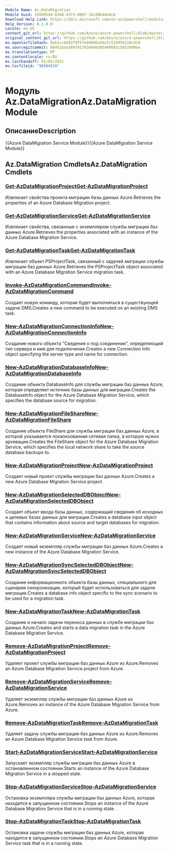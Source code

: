 ```yaml
---
Module Name: Az.DataMigration
Module Guid: 150d9544-6348-4373-806f-10cd0b4de4cb
Download Help Link: https://docs.microsoft.com/en-us/powershell/module/az.datamigration
Help Version: 0.1.0.0
Locale: en-US
content_git_url: https://github.com/Azure/azure-powershell/blob/master/src/DataMigration/DataMigration/help/Az.DataMigration.md
original_content_git_url: https://github.com/Azure/azure-powershell/blob/master/src/DataMigration/DataMigration/help/Az.DataMigration.md
ms.openlocfilehash: 6eb1ccb692f9f57e0d686a26a7c534459118cd19
ms.sourcegitcommit: 68451baa389791703e666d95469602c5652609ee
ms.translationtype: MT
ms.contentlocale: ru-RU
ms.lasthandoff: 01/05/2021
ms.locfileid: "98504539"
---
```

# <span data-ttu-id="8616f-101">Модуль Az.DataMigration</span><span class="sxs-lookup"><span data-stu-id="8616f-101">Az.DataMigration Module</span></span>
## <span data-ttu-id="8616f-102">Описание</span><span class="sxs-lookup"><span data-stu-id="8616f-102">Description</span></span>
<span data-ttu-id="8616f-103">{{Azure DataMigration Service Module}}</span><span class="sxs-lookup"><span data-stu-id="8616f-103">{{Azure DataMigration Service Module}}</span></span>

## <span data-ttu-id="8616f-104">Az.DataMigration Cmdlets</span><span class="sxs-lookup"><span data-stu-id="8616f-104">Az.DataMigration Cmdlets</span></span>
### [<span data-ttu-id="8616f-105">Get-AzDataMigrationProject</span><span class="sxs-lookup"><span data-stu-id="8616f-105">Get-AzDataMigrationProject</span></span>](Get-AzDataMigrationProject.md)
<span data-ttu-id="8616f-106">Извлекает свойства проекта миграции базы данных Azure.</span><span class="sxs-lookup"><span data-stu-id="8616f-106">Retrieves the properties of an Azure Database Migration project.</span></span>

### [<span data-ttu-id="8616f-107">Get-AzDataMigrationService</span><span class="sxs-lookup"><span data-stu-id="8616f-107">Get-AzDataMigrationService</span></span>](Get-AzDataMigrationService.md)
<span data-ttu-id="8616f-108">Извлекает свойства, связанные с экземпляром службы миграции баз данных Azure.</span><span class="sxs-lookup"><span data-stu-id="8616f-108">Retrieves the properties associated with an instance of the Azure Database Migration Service.</span></span> 

### [<span data-ttu-id="8616f-109">Get-AzDataMigrationTask</span><span class="sxs-lookup"><span data-stu-id="8616f-109">Get-AzDataMigrationTask</span></span>](Get-AzDataMigrationTask.md)
<span data-ttu-id="8616f-110">Извлекает объект PSProjectTask, связанный с задачей миграции службы миграции баз данных Azure.</span><span class="sxs-lookup"><span data-stu-id="8616f-110">Retrieves the PSProjectTask object associated with an Azure Database Migration Service migration task.</span></span>

### [<span data-ttu-id="8616f-111">Invoke-AzDataMigrationCommand</span><span class="sxs-lookup"><span data-stu-id="8616f-111">Invoke-AzDataMigrationCommand</span></span>](Invoke-AzDataMigrationCommand.md)
<span data-ttu-id="8616f-112">Создает новую команду, которая будет выполняться в существующей задаче DMS.</span><span class="sxs-lookup"><span data-stu-id="8616f-112">Creates a new command to be executed on an existing DMS task.</span></span>

### [<span data-ttu-id="8616f-113">New-AzDataMigrationConnectionInfo</span><span class="sxs-lookup"><span data-stu-id="8616f-113">New-AzDataMigrationConnectionInfo</span></span>](New-AzDataMigrationConnectionInfo.md)
<span data-ttu-id="8616f-114">Создание нового объекта "Сведения о под соединении", определяющий тип сервера и имя для подключения.</span><span class="sxs-lookup"><span data-stu-id="8616f-114">Creates a new Connection Info object specifying the server type and name for connection.</span></span>

### [<span data-ttu-id="8616f-115">New-AzDataMigrationDatabaseInfo</span><span class="sxs-lookup"><span data-stu-id="8616f-115">New-AzDataMigrationDatabaseInfo</span></span>](New-AzDataMigrationDatabaseInfo.md)
<span data-ttu-id="8616f-116">Создание объекта DatabaseInfo для службы миграции баз данных Azure, которая определяет источник базы данных для миграции.</span><span class="sxs-lookup"><span data-stu-id="8616f-116">Creates the DatabaseInfo object for the Azure Database Migration Service, which specifies the database source for migration.</span></span>

### [<span data-ttu-id="8616f-117">New-AzDataMigrationFileShare</span><span class="sxs-lookup"><span data-stu-id="8616f-117">New-AzDataMigrationFileShare</span></span>](New-AzDataMigrationFileShare.md)
<span data-ttu-id="8616f-118">Создание объекта FileShare для службы миграции баз данных Azure, в которой указывается локализованная сетевая папка, в которую нужно архивации.</span><span class="sxs-lookup"><span data-stu-id="8616f-118">Creates the FileShare object for the Azure Database Migration Service, which specifies the local network share to take the source database backups to.</span></span>

### [<span data-ttu-id="8616f-119">New-AzDataMigrationProject</span><span class="sxs-lookup"><span data-stu-id="8616f-119">New-AzDataMigrationProject</span></span>](New-AzDataMigrationProject.md)
<span data-ttu-id="8616f-120">Создает новый проект службы миграции баз данных Azure.</span><span class="sxs-lookup"><span data-stu-id="8616f-120">Creates a new Azure Database Migration Service project.</span></span>

### [<span data-ttu-id="8616f-121">New-AzDataMigrationSelectedDBObject</span><span class="sxs-lookup"><span data-stu-id="8616f-121">New-AzDataMigrationSelectedDBObject</span></span>](New-AzDataMigrationSelectedDBObject.md)
<span data-ttu-id="8616f-122">Создает объект ввода базы данных, содержащий сведения об исходных и целевых базах данных для миграции.</span><span class="sxs-lookup"><span data-stu-id="8616f-122">Creates a database input object that contains information about source and target databases for migration.</span></span>

### [<span data-ttu-id="8616f-123">New-AzDataMigrationService</span><span class="sxs-lookup"><span data-stu-id="8616f-123">New-AzDataMigrationService</span></span>](New-AzDataMigrationService.md)
<span data-ttu-id="8616f-124">Создает новый экземпляр службы миграции баз данных Azure.</span><span class="sxs-lookup"><span data-stu-id="8616f-124">Creates a new instance of the Azure Database Migration Service.</span></span>

### [<span data-ttu-id="8616f-125">New-AzDataMigrationSyncSelectedDBObject</span><span class="sxs-lookup"><span data-stu-id="8616f-125">New-AzDataMigrationSyncSelectedDBObject</span></span>](New-AzDataMigrationSyncSelectedDBObject.md)
<span data-ttu-id="8616f-126">Создание информационного объекта базы данных, специального для сценария синхронизации, который будет использоваться для задачи миграции.</span><span class="sxs-lookup"><span data-stu-id="8616f-126">Creates a database info object specific to the sync scenario to be used for a migration task.</span></span>

### [<span data-ttu-id="8616f-127">New-AzDataMigrationTask</span><span class="sxs-lookup"><span data-stu-id="8616f-127">New-AzDataMigrationTask</span></span>](New-AzDataMigrationTask.md)
<span data-ttu-id="8616f-128">Создание и начало задачи переноса данных в службе миграции баз данных Azure.</span><span class="sxs-lookup"><span data-stu-id="8616f-128">Creates and starts a data migration task in the Azure Database Migration Service.</span></span>

### [<span data-ttu-id="8616f-129">Remove-AzDataMigrationProject</span><span class="sxs-lookup"><span data-stu-id="8616f-129">Remove-AzDataMigrationProject</span></span>](Remove-AzDataMigrationProject.md)
<span data-ttu-id="8616f-130">Удаляет проект службы миграции баз данных Azure из Azure.</span><span class="sxs-lookup"><span data-stu-id="8616f-130">Removes an Azure Database Migration Service project from Azure.</span></span>

### [<span data-ttu-id="8616f-131">Remove-AzDataMigrationService</span><span class="sxs-lookup"><span data-stu-id="8616f-131">Remove-AzDataMigrationService</span></span>](Remove-AzDataMigrationService.md)
<span data-ttu-id="8616f-132">Удаляет экземпляр службы миграции баз данных Azure из Azure.</span><span class="sxs-lookup"><span data-stu-id="8616f-132">Removes an instance of the Azure Database Migration Service from Azure.</span></span>

### [<span data-ttu-id="8616f-133">Remove-AzDataMigrationTask</span><span class="sxs-lookup"><span data-stu-id="8616f-133">Remove-AzDataMigrationTask</span></span>](Remove-AzDataMigrationTask.md)
<span data-ttu-id="8616f-134">Удаляет задачу службы миграции баз данных Azure из Azure.</span><span class="sxs-lookup"><span data-stu-id="8616f-134">Removes an Azure Database Migration Service task from Azure.</span></span>

### [<span data-ttu-id="8616f-135">Start-AzDataMigrationService</span><span class="sxs-lookup"><span data-stu-id="8616f-135">Start-AzDataMigrationService</span></span>](Start-AzDataMigrationService.md)
<span data-ttu-id="8616f-136">Запускает экземпляр службы миграции баз данных Azure в остановленном состоянии.</span><span class="sxs-lookup"><span data-stu-id="8616f-136">Starts an instance of the Azure Database Migration Service in a stopped state.</span></span> 

### [<span data-ttu-id="8616f-137">Stop-AzDataMigrationService</span><span class="sxs-lookup"><span data-stu-id="8616f-137">Stop-AzDataMigrationService</span></span>](Stop-AzDataMigrationService.md)
<span data-ttu-id="8616f-138">Остановка экземпляра службы миграции баз данных Azure, которая находится в запущенном состоянии.</span><span class="sxs-lookup"><span data-stu-id="8616f-138">Stops an instance of the Azure Database Migration Service that is in a running state.</span></span>

### [<span data-ttu-id="8616f-139">Stop-AzDataMigrationTask</span><span class="sxs-lookup"><span data-stu-id="8616f-139">Stop-AzDataMigrationTask</span></span>](Stop-AzDataMigrationTask.md)
<span data-ttu-id="8616f-140">Остановка задачи службы миграции баз данных Azure, которая находится в запущенном состоянии.</span><span class="sxs-lookup"><span data-stu-id="8616f-140">Stops an  Azure Database Migration Service task that is in a running state.</span></span>

